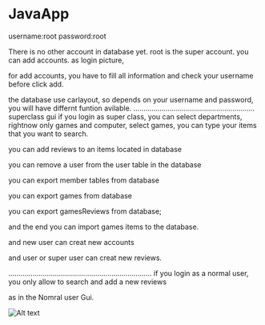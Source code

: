 JavaApp
=======


username:root
password:root

There is no other account in database yet.
root is the super account.
you can add accounts. as login picture, 

for add accounts, you have to fill all information
and check your username before click add.

the database use carlayout, so depends on your username
and password, you will have differnt funtion avilable.
............................................................
superclass gui if you login as super class, you can select departments, rightnow
only games and computer, select games, you can type your
items that you want to search.

you can add reviews to an items located in database

you can remove a user from the user table in the database

you can export member tables from database

you can export games from database

you can export gamesReviews from database;

and the end you can import games items to the database.

and new user can creat new accounts

and user or super user can creat new reviews.

.......................................................................
if you login as a normal user, you only allow to search and add a new reviews

as in the Nomral user Gui. 




![Alt text](http://i57.tinypic.com/jztct3.jpg "addAccount")

